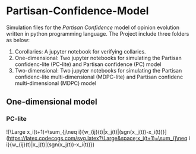 # Partisan-Confidence-Model
Simulation files for the *Partisan Confidence* model of opinion evolution written in python programming language. 
The Project include three folders as below: 
1. Corollaries: A jupyter notebook for verifying collaries. 
2. One-dimensional: Two jupyter notebooks for simulating the Partisan confidenc-lite (PC-lite) and Partisan confidence (PC) model 
3. Two-dimensional: Two jupyter notebooks for simulating the Partisan confidenc-lite multi-dimensional (MDPC-lite) and Partisan confidenc multi-dimensional (MDPC) model 

## One-dimensional model 
### PC-lite 

![\Large x_i(t+1)=\sum_{j\neq i}{w_{ij}(t)|x_j(t)|(sgn(x_j(t))-x_i(t))}](https://latex.codecogs.com/svg.latex?\Large&space;x_i(t+1)=\sum_{j\neq i i}{w_{ij}(t)|x_j(t)|(sgn(x_j(t))-x_i(t))}) 






